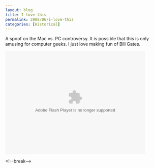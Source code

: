 ```yaml
---
layout: blog
title: I love this
permalink: 2008/06/i-love-this
categories: [Historical]
---
```


<p>A spoof on the Mac vs. PC controversy. It is possible that this is only amusing for computer geeks. I just love making fun of Bill Gates.<br /></p>
<object width="440" height="323"><param name="movie" value="http://d.yimg.com/static.video.yahoo.com/yep/YV_YEP.swf?ver=2.2.4" /><param name="allowFullScreen" value="true" /><param name="flashVars" value="id=1921369&vid=255498&lang=en-us&intl=us&thumbUrl=http%3A//us.i1.yimg.com/us.yimg.com/i/us/sch/cn/v/v0/w748/255498_320_240.jpeg&embed=1" /><embed src="http://d.yimg.com/static.video.yahoo.com/yep/YV_YEP.swf?ver=2.2.4" type="application/x-shockwave-flash" width="440" height="323" allowFullScreen="true" flashVars="id=1921369&vid=255498&lang=en-us&intl=us&thumbUrl=http%3A//us.i1.yimg.com/us.yimg.com/i/us/sch/cn/v/v0/w748/255498_320_240.jpeg&embed=1" ></embed></object><p>&lt;!--break--></p>
